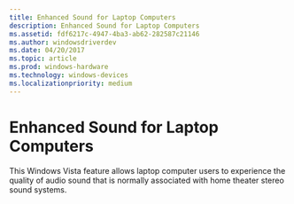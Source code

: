 ```yaml
---
title: Enhanced Sound for Laptop Computers
description: Enhanced Sound for Laptop Computers
ms.assetid: fdf6217c-4947-4ba3-ab62-282587c21146
ms.author: windowsdriverdev
ms.date: 04/20/2017
ms.topic: article
ms.prod: windows-hardware
ms.technology: windows-devices
ms.localizationpriority: medium
---
```


# Enhanced Sound for Laptop Computers


This Windows Vista feature allows laptop computer users to experience the quality of audio sound that is normally associated with home theater stereo sound systems.

 

 




